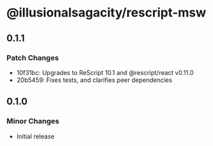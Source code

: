 # @illusionalsagacity/rescript-msw

## 0.1.1

### Patch Changes

- 10f31bc: Upgrades to ReScript 10.1 and @rescript/react v0.11.0
- 20b5459: Fixes tests, and clarifies peer dependencies

## 0.1.0

### Minor Changes

- Initial release
